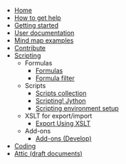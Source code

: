 * [Home](/)
* [How to get help](../how-to-get-help.md)
* [Getting started](../getting-started/getting-started.md)
* [User documentation](../user-documentation/first-steps.md)
* [Mind map examples](https://github.com/freeplane/freeplane/discussions/categories/shared-mind-maps)
* [Contribute](../contribute/contribute.md)
* [Scripting](Scripting.md)
  * Formulas
    * [Formulas](Formulas.md)
    * [Formula filter](Scripting!_Script_filter.md)
  * Scripts
    * [Scripts collection](Scripts_collection.md)
    * [Scripting! Jython](Scripting!_Jython.md)
    * [Scripting environment setup](Scripting_environment_setup.md)
  * XSLT for export/import
    * [Export Using XSLT](Export_Using_XSLT.md)
  * Add-ons
    * [Add-ons (Develop)](Add-ons_(Develop).md)
* [Coding](../coding/Git_howto.md)
* [Attic (draft documents)](../attic/home.md)
